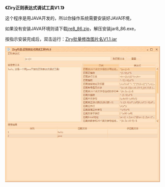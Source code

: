 **《Ziry正则表达式调试工具V1.1》** 


这个程序是用JAVA开发的，所以你操作系统需要安装好JAVA环境，

如果没有安装JAVA环境则请下载[jre8_86.zip](http://pan.baidu.com/s/1eSLs1Ku)，解压安装jar8_86.exe，

按指示安装完成后，双击运行：[Ziry批量修改图片名V1.1.jar](https://raw.githubusercontent.com/ZiryLee/RegularToolV1.1/master/RegularToolV1.1.7z)

![输入图片说明](https://github.com/ZiryLee/RegularToolV1.1/blob/master/images/show.jpg "在这里输入图片标题")
